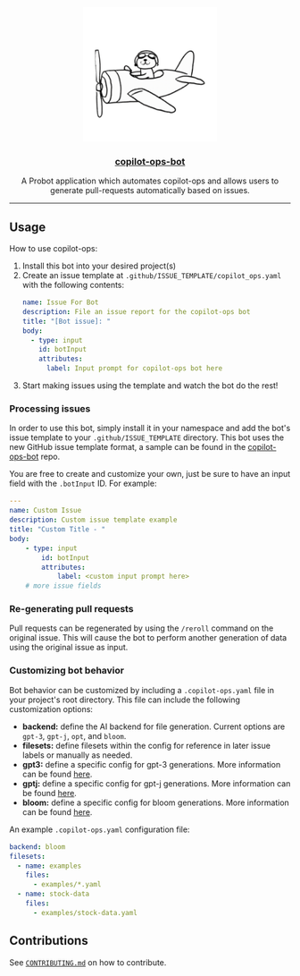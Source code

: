 <p align="center">
  <a href="https://github.com/apps/copilot-ops-bot">
    <img src="public/copilot-ops-logo.png" width="240" alt="Probot's logo, a cartoon robot" />
  </a>
</p>
<h3 align="center"><a href="https://github.com/apps/copilot-ops">copilot-ops-bot</a></h3>
<p align="center">A Probot application which automates copilot-ops and allows users to generate pull-requests automatically based on issues.</p>

---
## Usage

How to use copilot-ops:
1. Install this bot into your desired project(s)
1. Create an issue template at `.github/ISSUE_TEMPLATE/copilot_ops.yaml` with the following contents:
	```yaml
	name: Issue For Bot
	description: File an issue report for the copilot-ops bot
	title: "[Bot issue]: "
	body: 
	  - type: input
	    id: botInput
	    attributes:
	      label: Input prompt for copilot-ops bot here
	```
1. Start making issues using the template and watch the bot do the rest!

### Processing issues

In order to use this bot, simply install it in your namespace and add the bot's issue template to your
`.github/ISSUE_TEMPLATE` directory.
This bot uses the new GitHub issue template format, a sample can be found in the 
[copilot-ops-bot](https://github.com/redhat-et/copilot-ops-bot/blob/main/.github/ISSUE_TEMPLATE/bot_issue.yaml) repo.


You are free to create and customize your own, just be sure to have an input field with the `.botInput` ID.
For example:

```yaml
---
name: Custom Issue
description: Custom issue template example
title: "Custom Title - "
body:
	- type: input
		id: botInput
		attributes:
			label: <custom input prompt here>
	# more issue fields
```

### Re-generating pull requests 

Pull requests can be regenerated by using the `/reroll` command on the original issue.
This will cause the bot to perform another generation of data using the
original issue as input.
<!-- TODO: allow input to be provided on either the issue or pull request -->

### Customizing bot behavior

Bot behavior can be customized by including a `.copilot-ops.yaml` file in your project's root directory. This file can include the following customization options:

- **backend:** define the AI backend for file generation. Current options are `gpt-3`, `gpt-j`, `opt`, and `bloom`.
- **filesets:** define filesets within the config for reference in later issue labels or manually as needed.
- **gpt3:** define a specific config for gpt-3 generations. More information can be found [here](https://github.com/djach7/copilot-ops).
- **gptj:** define a specific config for gpt-j generations. More information can be found [here](https://github.com/djach7/copilot-ops).
- **bloom:** define a specific config for bloom generations. More information can be found [here](https://github.com/djach7/copilot-ops).

An example `.copilot-ops.yaml` configuration file:

```yaml
backend: bloom
filesets:
  - name: examples
    files:
      - examples/*.yaml
  - name: stock-data
    files:
      - examples/stock-data.yaml
```

## Contributions

See [`CONTRIBUTING.md`](CONTRIBUTING.md) on how to contribute.
